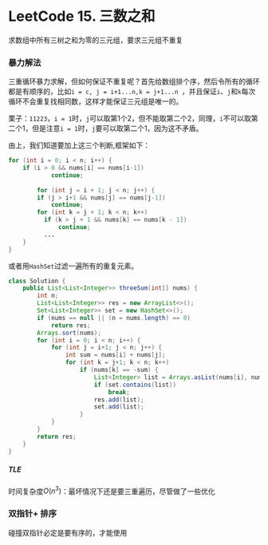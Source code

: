# LeetCode 15. 三数之和

求数组中所有三树之和为零的三元组，要求三元组不重复



### 暴力解法

三重循环暴力求解，但如何保证不重复呢？首先给数组排个序，然后令所有的循环都是有顺序的，比如`i = c, j = i+1...n,k = j+1...n `，并且保证`i`、`j`和`k`每次循环不会重复找相同数，这样才能保证三元组是唯一的。

栗子：`11223`，`i = 1`时，`j`可以取第1个2，但不能取第二个2，同理，`i`不可以取第二个1，但是注意`i = 1`时，`j`要可以取第二个1，因为这不矛盾。

由上，我们知道要加上这三个判断,框架如下：

```java
for (int i = 0; i < n; i++) {
  	if (i > 0 && nums[i] == nums[i-1])
			continue;
    
		for (int j = i + 1; j < n; j++) {
      	if (j > i+1 && nums[j] == nums[j-1])
          	continue;
      	for (int k = j + 1; k < n; k++)
          if (k > j + 1 && nums[k] == nums[k - 1])
              continue;
          ...
    }
}

```

或者用`HashSet`过滤一遍所有的重复元素。

```java
class Solution {
    public List<List<Integer>> threeSum(int[] nums) {
        int n;
        List<List<Integer>> res = new ArrayList<>();
        Set<List<Integer>> set = new HashSet<>();
        if (nums == null || (n = nums.length) == 0)
            return res;
        Arrays.sort(nums);
        for (int i = 0; i < n; i++) {
            for (int j = i+1; j < n; j++) {
                int sum = nums[i] + nums[j];
                for (int k = j+1; k < n; k++)
                    if (nums[k] == -sum) {
                        List<Integer> list = Arrays.asList(nums[i], nums[j], nums[k]);
                        if (set.contains(list))
                            break;
                        res.add(list);
                        set.add(list);
                    }
            }
        }
        return res;
    }
}
```

##### TLE

时间复杂度$O(n^3)$：最坏情况下还是要三重遍历，尽管做了一些优化



### 双指针+ 排序

碰撞双指针必定是要有序的，才能使用